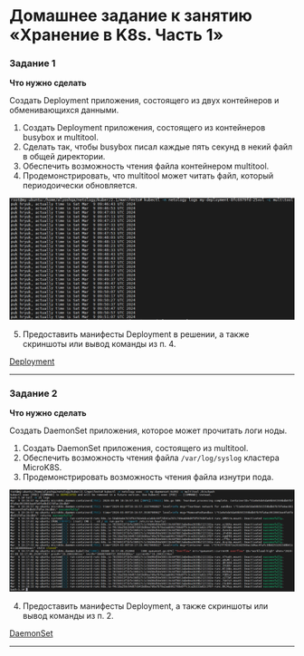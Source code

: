 # Домашнее задание к занятию «Хранение в K8s. Часть 1»

### Задание 1

**Что нужно сделать**

Создать Deployment приложения, состоящего из двух контейнеров и обменивающихся данными.

1. Создать Deployment приложения, состоящего из контейнеров busybox и multitool.
2. Сделать так, чтобы busybox писал каждые пять секунд в некий файл в общей директории.
3. Обеспечить возможность чтения файла контейнером multitool.
4. Продемонстрировать, что multitool может читать файл, который периодоически обновляется.

![Screenshot](./img/Screenshot_1.png)

5. Предоставить манифесты Deployment в решении, а также скриншоты или вывод команды из п. 4.

[Deployment](./manifests/deployment.yaml)

---

### Задание 2

**Что нужно сделать**

Создать DaemonSet приложения, которое может прочитать логи ноды.

1. Создать DaemonSet приложения, состоящего из multitool.
2. Обеспечить возможность чтения файла `/var/log/syslog` кластера MicroK8S.
3. Продемонстрировать возможность чтения файла изнутри пода.

![Screenshot](./img/Screenshot_2.png)

4. Предоставить манифесты Deployment, а также скриншоты или вывод команды из п. 2.

[DaemonSet](./manifests/daemonSet.yaml)

---
